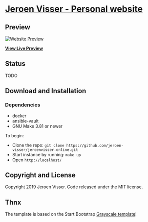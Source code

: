 # [Jeroen Visser - Personal website](https://jeroenvisser.online)

## Preview

[![Website Preview](https://jeroenvisser.online/img/screenshot.png)](https://jeroenvisser.online)

**[View Live Preview](https://jeroenvisser.online)**

## Status

TODO

## Download and Installation

### Dependencies

- docker
- ansible-vault
- GNU Make 3.81 or newer 

To begin:
* Clone the repo: `git clone https://github.com/jeroen-visser/jeroenvisser.online.git`
* Start instance by running: `make up`
* Open `http://localhost/`

## Copyright and License

Copyright 2019 Jeroen Visser. Code released under the MIT license.

## Thnx
The template is based on the Start Bootstrap [Grayscale template](https://github.com/BlackrockDigital/startbootstrap-grayscale)!